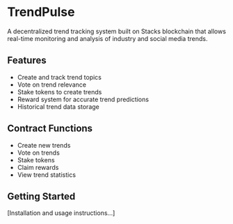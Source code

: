 # TrendPulse

A decentralized trend tracking system built on Stacks blockchain that allows real-time monitoring and analysis of industry and social media trends.

## Features
- Create and track trend topics
- Vote on trend relevance
- Stake tokens to create trends
- Reward system for accurate trend predictions
- Historical trend data storage

## Contract Functions
- Create new trends
- Vote on trends
- Stake tokens
- Claim rewards
- View trend statistics

## Getting Started
[Installation and usage instructions...]
